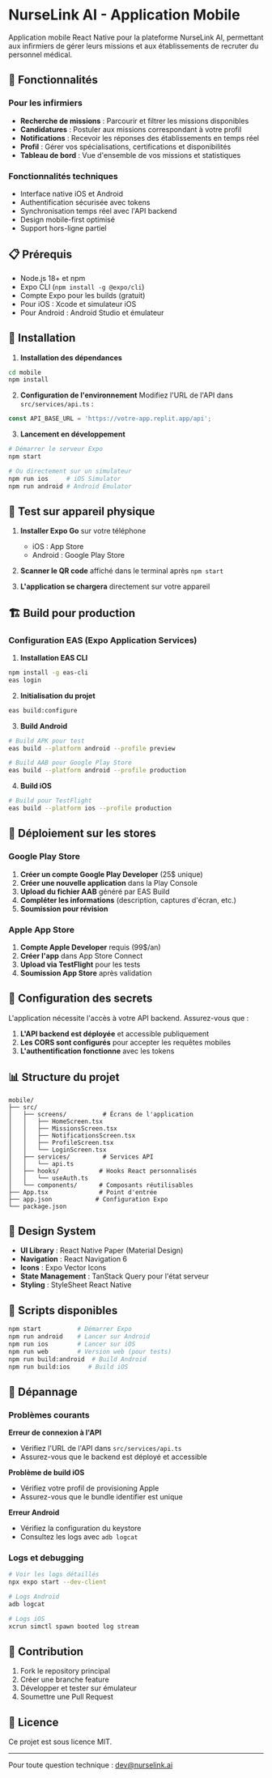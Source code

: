# NurseLink AI - Application Mobile

Application mobile React Native pour la plateforme NurseLink AI, permettant aux infirmiers de gérer leurs missions et aux établissements de recruter du personnel médical.

## 🚀 Fonctionnalités

### Pour les infirmiers
- **Recherche de missions** : Parcourir et filtrer les missions disponibles
- **Candidatures** : Postuler aux missions correspondant à votre profil
- **Notifications** : Recevoir les réponses des établissements en temps réel
- **Profil** : Gérer vos spécialisations, certifications et disponibilités
- **Tableau de bord** : Vue d'ensemble de vos missions et statistiques

### Fonctionnalités techniques
- Interface native iOS et Android
- Authentification sécurisée avec tokens
- Synchronisation temps réel avec l'API backend
- Design mobile-first optimisé
- Support hors-ligne partiel

## 📋 Prérequis

- Node.js 18+ et npm
- Expo CLI (`npm install -g @expo/cli`)
- Compte Expo pour les builds (gratuit)
- Pour iOS : Xcode et simulateur iOS
- Pour Android : Android Studio et émulateur

## 🔧 Installation

1. **Installation des dépendances**
```bash
cd mobile
npm install
```

2. **Configuration de l'environnement**
Modifiez l'URL de l'API dans `src/services/api.ts` :
```typescript
const API_BASE_URL = 'https://votre-app.replit.app/api';
```

3. **Lancement en développement**
```bash
# Démarrer le serveur Expo
npm start

# Ou directement sur un simulateur
npm run ios     # iOS Simulator
npm run android # Android Emulator
```

## 📱 Test sur appareil physique

1. **Installer Expo Go** sur votre téléphone
   - iOS : App Store
   - Android : Google Play Store

2. **Scanner le QR code** affiché dans le terminal après `npm start`

3. **L'application se chargera** directement sur votre appareil

## 🏗 Build pour production

### Configuration EAS (Expo Application Services)

1. **Installation EAS CLI**
```bash
npm install -g eas-cli
eas login
```

2. **Initialisation du projet**
```bash
eas build:configure
```

3. **Build Android**
```bash
# Build APK pour test
eas build --platform android --profile preview

# Build AAB pour Google Play Store
eas build --platform android --profile production
```

4. **Build iOS**
```bash
# Build pour TestFlight
eas build --platform ios --profile production
```

## 🚀 Déploiement sur les stores

### Google Play Store

1. **Créer un compte Google Play Developer** (25$ unique)
2. **Créer une nouvelle application** dans la Play Console
3. **Upload du fichier AAB** généré par EAS Build
4. **Compléter les informations** (description, captures d'écran, etc.)
5. **Soumission pour révision**

### Apple App Store

1. **Compte Apple Developer** requis (99$/an)
2. **Créer l'app** dans App Store Connect
3. **Upload via TestFlight** pour les tests
4. **Soumission App Store** après validation

## 🔐 Configuration des secrets

L'application nécessite l'accès à votre API backend. Assurez-vous que :

1. **L'API backend est déployée** et accessible publiquement
2. **Les CORS sont configurés** pour accepter les requêtes mobiles
3. **L'authentification fonctionne** avec les tokens

## 📊 Structure du projet

```
mobile/
├── src/
│   ├── screens/          # Écrans de l'application
│   │   ├── HomeScreen.tsx
│   │   ├── MissionsScreen.tsx
│   │   ├── NotificationsScreen.tsx
│   │   ├── ProfileScreen.tsx
│   │   └── LoginScreen.tsx
│   ├── services/         # Services API
│   │   └── api.ts
│   ├── hooks/           # Hooks React personnalisés
│   │   └── useAuth.ts
│   └── components/      # Composants réutilisables
├── App.tsx              # Point d'entrée
├── app.json            # Configuration Expo
└── package.json
```

## 🎨 Design System

- **UI Library** : React Native Paper (Material Design)
- **Navigation** : React Navigation 6
- **Icons** : Expo Vector Icons
- **State Management** : TanStack Query pour l'état serveur
- **Styling** : StyleSheet React Native

## 🔧 Scripts disponibles

```bash
npm start          # Démarrer Expo
npm run android    # Lancer sur Android
npm run ios        # Lancer sur iOS
npm run web        # Version web (pour tests)
npm run build:android  # Build Android
npm run build:ios     # Build iOS
```

## 🐛 Dépannage

### Problèmes courants

**Erreur de connexion à l'API**
- Vérifiez l'URL de l'API dans `src/services/api.ts`
- Assurez-vous que le backend est déployé et accessible

**Problème de build iOS**
- Vérifiez votre profil de provisioning Apple
- Assurez-vous que le bundle identifier est unique

**Erreur Android**
- Vérifiez la configuration du keystore
- Consultez les logs avec `adb logcat`

### Logs et debugging

```bash
# Voir les logs détaillés
npx expo start --dev-client

# Logs Android
adb logcat

# Logs iOS
xcrun simctl spawn booted log stream
```

## 🤝 Contribution

1. Fork le repository principal
2. Créer une branche feature
3. Développer et tester sur émulateur
4. Soumettre une Pull Request

## 📄 Licence

Ce projet est sous licence MIT.

---

Pour toute question technique : [dev@nurselink.ai](mailto:dev@nurselink.ai)